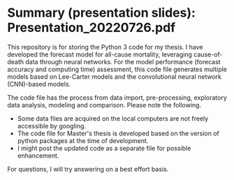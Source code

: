 # Summary (presentation slides): Presentation_20220726.pdf 

This repository is for storing the Python 3 code for my thesis. I have developed the forecast model for all-cause mortality, leveraging cause-of-death data through neural networks. For the model performance (forecast accuracy and computing time) assessment, this code file generates multiple models based on Lee-Carter models and the convolutional neural network (CNN)-based models. 

The code file has the process from data import, pre-processing, exploratory data analysis, modeling and comparison. Please note the following.
- Some data files are acquired on the local computers are not freely accessible by googling.
- The code file for Master's thesis is developed based on the version of python packages at the time of development.
- I might post the updated code as a separate file for possible enhancement.

For questions, I will try answering on a best effort basis.
